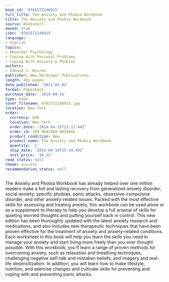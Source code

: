 ```yaml
---
book_id: '9781572248915'
full_title: The Anxiety and Phobia Workbook
title: The Anxiety and Phobia Workbook
source: Bookshelf
owned: true
isbn: '9781572248915'
language:
- English
topics:
- Abnormal Psychology
- Coping With Personal Problems
- Coping With Anxiety & Phobias
authors:
- Edmund J. Bourne
publisher: New Harbinger Publications
length: 481 pages
date_published: '2011-01-02'
format: Paperback
purchase_date: '2014-04-16'
type: book
cover_filename: 9781572248915.jpg
location: New York
order:
  currency: USD
  location: New York
  order_date: '2014-04-15T21:12:44Z'
  order_id: 109-9682908-9858665
  product_condition: New
  product_name: The Anxiety and Phobia Workbook
  quantity: '1'
  ship_date: '2014-04-16T15:34:46Z'
  unit_price: '14.22'
read_status: null
theme: anxiety
recommendation_status: null
---
```

The Anxiety and Phobia Workbook has already helped over one million readers make a full and lasting recovery from generalized anxiety disorder, social anxiety, specific phobias, panic attacks, obsessive-compulsive disorder, and other anxiety-related issues. Packed with the most effective skills for assessing and treating anxiety, this workbook can be used alone or as a supplement to therapy to help you develop a full arsenal of skills for quieting worried thoughts and putting yourself back in control.
This new edition has been thoroughly updated with the latest anxiety research and medications, and also includes new therapeutic techniques that have been proven effective for the treatment of anxiety and anxiety-related conditions. Each worksheet in this book will help you learn the skills you need to manage your anxiety and start living more freely than you ever thought possible.
With this workbook, you'll learn a range of proven methods for overcoming anxiety, such as relaxation and breathing techniques, challenging negative self-talk and mistaken beliefs, and imagery and real-life desensitization. In addition, you will learn how to make lifestyle, nutrition, and exercise changes and cultivate skills for preventing and coping with and preventing panic attacks.

